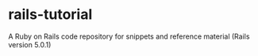 # rails-tutorial
A Ruby on Rails code repository for snippets and reference material (Rails version 5.0.1)
